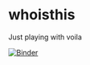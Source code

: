 # whoisthis
Just playing with voila

[![Binder](https://mybinder.org/badge_logo.svg)](https://mybinder.org/v2/gh/AsaadAreeb/whoisthis/main)

